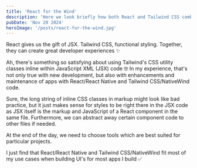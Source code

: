 ```yaml
---
title: 'React for the Wind'
description: 'Here we look briefly how both React and Tailwind CSS combinded can create rich developer experiences.'
pubDate: 'Nov 20 2024'
heroImage: '/posts/react-for-the-wind.jpg'
---
```


React gives us the gift of JSX. Tailwind CSS, functional styling.
Together, they can create great developer experiences ✨

Ah, there's something so satisfying about using Tailwind's CSS utility classes inline within JavaScript XML (JSX) code 🤓
In my experience, that's not only true with new development, but also with enhancements and maintenance of apps with React/React Native and Tailwind CSS/NativeWind code.

Sure, the long string of inline CSS classes in markup might look like bad practice, but it just makes sense for styles to be right there in the JSX code as JSX itself is the markup and JavaScript of a React component in the same file.
Furthermore, we can abstract away certain component code to other files if needed.

At the end of the day, we need to choose tools which are best suited for particular projects.

I just find that React/React Native and Tailwind CSS/NativeWind fit most of my use cases when building UI's for most apps I build ✅
